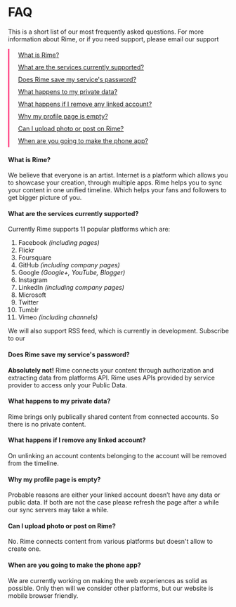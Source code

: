 
<h1 class="mdl-typography--font-light">FAQ</h1>

<p>This is a short list of our most frequently asked questions. For more information
about Rime, or if you need support, please email our
support <?php echo mailto('support@rime.co.</p>

<style type="text/css">
    .docs-toc ul {
         list-style-type: none; 
    }
    .docs-toc ul {
        border-left: solid 3px rgb(255,64,129);
        padding-left: 20px;
        line-height: 28px;
    }
</style>

<div class="docs-toc">
    <ul>
        <li><a href="#what-is-rime">What is Rime?</a></li>
        <li><a href="#what-are-the-services-currently-supported">What are the services currently supported?</a></li>
        <li><a href="#does-rime-save-my-services-password">Does Rime save my service's password?</a></li>
        <li><a href="#what-happens-to-my-private-data">What happens to my private data?</a></li>
        <li><a href="#what-happens-if-i-remove-any-linked-account">What happens if I remove any linked account?</a></li>
        <li><a href="#why-my-profile-page-is-empty">Why my profile page is empty?</a></li>
        <li><a href="#can-i-upload-photo-or-post-on-rime">Can I upload photo or post on Rime?</a></li>
        <li><a href="#when-are-you-going-to-make-the-phone-app">When are you going to make the phone app?</a></li>
    </ul>
</div>


<h4 id="what-is-rime">What is Rime?</h4>

<p>We believe that everyone is an artist. Internet is a platform which allows you to
showcase your creation, through multiple apps. Rime
helps you to sync your content in one unified timeline. Which helps your fans and
followers to get bigger picture of you.</p>

<h4 id="what-are-the-services-currently-supported">What are the services currently supported?</h4>

<p>Currently Rime supports 11 popular platforms
which are:
</p>

<ol>
    <li>Facebook <em>(including pages)</em></li>
    <li>Flickr</li>
    <li>Foursquare</li>
    <li>GitHub <em>(including company pages)</em></li>
    <li>Google <em>(Google+, YouTube, Blogger)</em></li>
    <li>Instagram</li>
    <li>LinkedIn <em>(including company pages)</em></li>
    <li>Microsoft</li>
    <li>Twitter</li>
    <li>Tumblr</li>
    <li>Vimeo <em>(including channels)</em></li>
</ol>

<p>We will also support RSS feed, which is currently in development. Subscribe to our
<?php echo anchor('settings/notifications', 'Announcement mails and we will
let you know when its ready.</p>

<h4 id="does-rime-save-my-services-password">Does Rime save my service's password?</h4>

<p><strong>Absolutely not!</strong> Rime connects
your content through authorization and extracting data from platforms API.
Rime uses APIs provided by service provider to
access only your Public Data.</p>

<h4 id="what-happens-to-my-private-data">What happens to my private data?</h4>

<p>Rime brings only publically shared content from
connected accounts. So there is no private content.</p>

<h4 id="what-happens-if-i-remove-any-linked-account">What happens if I remove any linked account?</h4>

<p>On unlinking an account contents belonging to the account will be removed from the
timeline.</p>

<h4 id="why-my-profile-page-is-empty">Why my profile page is empty?</h4>

<p>Probable reasons are either your linked account doesn&rsquo;t have any data or
public data. If both are not the case please refresh the page after a while our sync
servers may take a while.</p>

<h4 id="can-i-upload-photo-or-post-on-rime">Can I upload photo or post on Rime?</h4>

<p>No. Rime connects content from various platforms
but doesn't allow to create one.</p>

<h4 id="when-are-you-going-to-make-the-phone-app">When are you going to make the phone app?</h4>

<p>We are currently working on making the web experiences as solid as possible. Only
then will we consider other platforms, but our website is mobile browser friendly.</p>